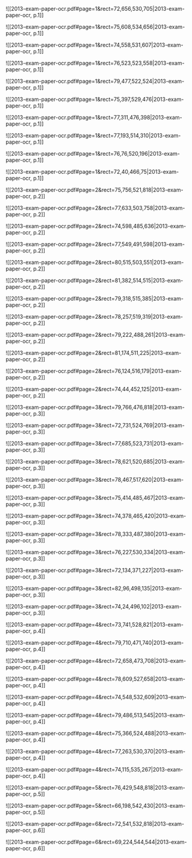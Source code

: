 ![[2013-exam-paper-ocr.pdf#page=1&rect=72,656,530,705|2013-exam-paper-ocr, p.1]]


![[2013-exam-paper-ocr.pdf#page=1&rect=75,608,534,656|2013-exam-paper-ocr, p.1]]


![[2013-exam-paper-ocr.pdf#page=1&rect=74,558,531,607|2013-exam-paper-ocr, p.1]]


![[2013-exam-paper-ocr.pdf#page=1&rect=76,523,523,558|2013-exam-paper-ocr, p.1]]


![[2013-exam-paper-ocr.pdf#page=1&rect=79,477,522,524|2013-exam-paper-ocr, p.1]]


![[2013-exam-paper-ocr.pdf#page=1&rect=75,397,529,476|2013-exam-paper-ocr, p.1]]


![[2013-exam-paper-ocr.pdf#page=1&rect=77,311,476,398|2013-exam-paper-ocr, p.1]]


![[2013-exam-paper-ocr.pdf#page=1&rect=77,193,514,310|2013-exam-paper-ocr, p.1]]


![[2013-exam-paper-ocr.pdf#page=1&rect=76,76,520,196|2013-exam-paper-ocr, p.1]]


![[2013-exam-paper-ocr.pdf#page=1&rect=72,40,466,75|2013-exam-paper-ocr, p.1]]


![[2013-exam-paper-ocr.pdf#page=2&rect=75,756,521,818|2013-exam-paper-ocr, p.2]]


![[2013-exam-paper-ocr.pdf#page=2&rect=77,633,503,758|2013-exam-paper-ocr, p.2]]



![[2013-exam-paper-ocr.pdf#page=2&rect=74,598,485,636|2013-exam-paper-ocr, p.2]]



![[2013-exam-paper-ocr.pdf#page=2&rect=77,549,491,598|2013-exam-paper-ocr, p.2]]


![[2013-exam-paper-ocr.pdf#page=2&rect=80,515,503,551|2013-exam-paper-ocr, p.2]]


![[2013-exam-paper-ocr.pdf#page=2&rect=81,382,514,515|2013-exam-paper-ocr, p.2]]


![[2013-exam-paper-ocr.pdf#page=2&rect=79,318,515,385|2013-exam-paper-ocr, p.2]]



![[2013-exam-paper-ocr.pdf#page=2&rect=78,257,519,319|2013-exam-paper-ocr, p.2]]



![[2013-exam-paper-ocr.pdf#page=2&rect=79,222,488,261|2013-exam-paper-ocr, p.2]]


![[2013-exam-paper-ocr.pdf#page=2&rect=81,174,511,225|2013-exam-paper-ocr, p.2]]



![[2013-exam-paper-ocr.pdf#page=2&rect=76,124,516,179|2013-exam-paper-ocr, p.2]]


![[2013-exam-paper-ocr.pdf#page=2&rect=74,44,452,125|2013-exam-paper-ocr, p.2]]


![[2013-exam-paper-ocr.pdf#page=3&rect=79,766,476,818|2013-exam-paper-ocr, p.3]]


![[2013-exam-paper-ocr.pdf#page=3&rect=72,731,524,769|2013-exam-paper-ocr, p.3]]


![[2013-exam-paper-ocr.pdf#page=3&rect=77,685,523,731|2013-exam-paper-ocr, p.3]]



![[2013-exam-paper-ocr.pdf#page=3&rect=78,621,520,685|2013-exam-paper-ocr, p.3]]



![[2013-exam-paper-ocr.pdf#page=3&rect=78,467,517,620|2013-exam-paper-ocr, p.3]]



![[2013-exam-paper-ocr.pdf#page=3&rect=75,414,485,467|2013-exam-paper-ocr, p.3]]


![[2013-exam-paper-ocr.pdf#page=3&rect=74,378,465,420|2013-exam-paper-ocr, p.3]]


![[2013-exam-paper-ocr.pdf#page=3&rect=78,333,487,380|2013-exam-paper-ocr, p.3]]


![[2013-exam-paper-ocr.pdf#page=3&rect=76,227,530,334|2013-exam-paper-ocr, p.3]]


![[2013-exam-paper-ocr.pdf#page=3&rect=72,134,371,227|2013-exam-paper-ocr, p.3]]


![[2013-exam-paper-ocr.pdf#page=3&rect=82,96,498,135|2013-exam-paper-ocr, p.3]]


![[2013-exam-paper-ocr.pdf#page=3&rect=74,24,496,102|2013-exam-paper-ocr, p.3]]



![[2013-exam-paper-ocr.pdf#page=4&rect=73,741,528,821|2013-exam-paper-ocr, p.4]]


![[2013-exam-paper-ocr.pdf#page=4&rect=79,710,471,740|2013-exam-paper-ocr, p.4]]


![[2013-exam-paper-ocr.pdf#page=4&rect=72,658,473,708|2013-exam-paper-ocr, p.4]]



![[2013-exam-paper-ocr.pdf#page=4&rect=78,609,527,658|2013-exam-paper-ocr, p.4]]



![[2013-exam-paper-ocr.pdf#page=4&rect=74,548,532,609|2013-exam-paper-ocr, p.4]]


![[2013-exam-paper-ocr.pdf#page=4&rect=79,486,513,545|2013-exam-paper-ocr, p.4]]


![[2013-exam-paper-ocr.pdf#page=4&rect=75,366,524,488|2013-exam-paper-ocr, p.4]]


![[2013-exam-paper-ocr.pdf#page=4&rect=77,263,530,370|2013-exam-paper-ocr, p.4]]



![[2013-exam-paper-ocr.pdf#page=4&rect=74,115,535,267|2013-exam-paper-ocr, p.4]]



![[2013-exam-paper-ocr.pdf#page=5&rect=76,429,548,818|2013-exam-paper-ocr, p.5]]



![[2013-exam-paper-ocr.pdf#page=5&rect=66,198,542,430|2013-exam-paper-ocr, p.5]]




![[2013-exam-paper-ocr.pdf#page=6&rect=72,541,532,818|2013-exam-paper-ocr, p.6]]





![[2013-exam-paper-ocr.pdf#page=6&rect=69,224,544,544|2013-exam-paper-ocr, p.6]]


